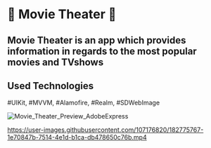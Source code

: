 # 🎥 Movie Theater 🎥
## Movie Theater is an app which provides information in regards to the most popular movies and TVshows

## Used Technologies
#UIKit,
#MVVM,
#Alamofire,
#Realm,
#SDWebImage



![Movie_Theater_Preview_AdobeExpress](https://user-images.githubusercontent.com/107176820/182776561-f8663370-51b6-4e4c-83db-7c1468f2dce8.gif)




https://user-images.githubusercontent.com/107176820/182775767-1e70847b-7514-4e1d-b1ca-db478650c76b.mp4

